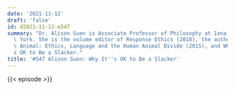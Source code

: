 ```yaml
---
date: '2021-11-12'
draft: 'false'
id: d2021-11-12-e547
summary: "Dr. Alison Suen is Associate Professor of Philosophy at Iona College, New\
  \ York. She is the volume editor of Response Ethics (2018), the author of The Speaking\
  \ Animal: Ethics, Language and the Human Animal Divide (2015), and Why It\u2019\
  s OK to Be a Slacker."
title: '#547 Alison Suen: Why It''s OK to Be a Slacker'
---
```

{{< episode >}}
